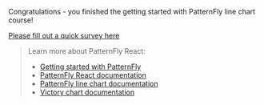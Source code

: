 Congratulations - you finished the getting started with PatternFly line chart course!

[Please fill out a quick survey here](https://redhatdg.co1.qualtrics.com/jfe/form/SV_bIRZRHYJyGsKBSt?Module=charts-linechart)

> Learn more about PatternFly React:
>- [Getting started with PatternFly](https://www.patternfly.org/v4/get-started/developers)
>- [PatternFly React documentation](https://www.patternfly.org/v4/documentation/react/components/)
>- [PatternFly line chart documentation](https://patternfly-react.surge.sh/patternfly-4/charts/chartline/)
>- [Victory chart documentation](https://formidable.com/open-source/victory/docs/victory-chart/)

